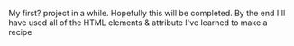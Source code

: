 My first? project in a while. 
Hopefully this will be completed. 
By the end I'll have used all of the HTML elements & attribute I've learned to make a recipe 